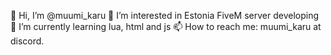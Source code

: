 👋 Hi, I’m @muumi_karu
👀 I’m interested in Estonia FiveM server developing
🌱 I’m currently learning lua, html and js
📫 How to reach me: muumi_karu at discord.
